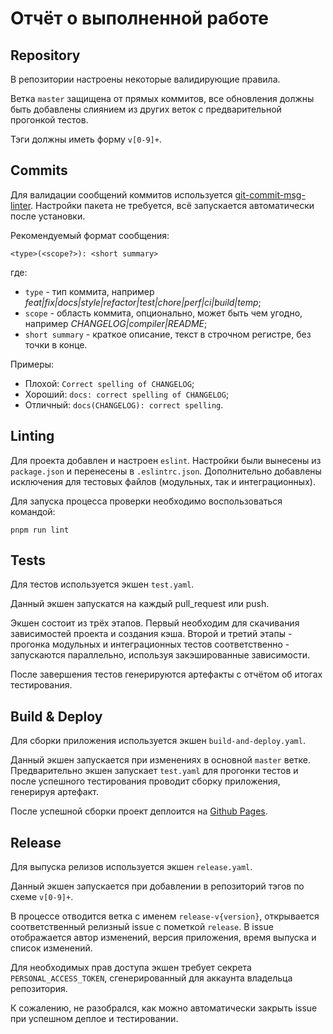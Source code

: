 # Отчёт о выполненной работе

## Repository

В репозитории настроены некоторые валидирующие правила.

Ветка `master` защищена от прямых коммитов, все обновления должны быть добавлены слиянием из других веток с предварительной прогонкой тестов.

Тэги должны иметь форму `v[0-9]+`.

## Commits

Для валидации сообщений коммитов используется [git-commit-msg-linter](https://www.npmjs.com/package/git-commit-msg-linter). Настройки пакета не требуется, всё запускается автоматически после установки.

Рекомендуемый формат сообщения:

```
<type>(<scope?>): <short summary>
```

где:

- `type` - тип коммита, например *feat|fix|docs|style|refactor|test|chore|perf|ci|build|temp*;
- `scope` - область коммита, опционально, может быть чем угодно, например *CHANGELOG|compiler|README*;
- `short summary` - краткое описание, текст в строчном регистре, без точки в конце.

Примеры:

- Плохой: `Correct spelling of CHANGELOG`;
- Хороший: `docs: correct spelling of CHANGELOG`;
- Отличный: `docs(CHANGELOG): correct spelling`.

## Linting

Для проекта добавлен и настроен `eslint`. Настройки были вынесены из `package.json` и перенесены в `.eslintrc.json`. Дополнительно добавлены исключения для тестовых файлов (модульных, так и интеграционных).

Для запуска процесса проверки необходимо воспользоваться командой:

```
pnpm run lint
```

## Tests

Для тестов используется экшен `test.yaml`.

Данный экшен запускатся на каждый pull_request или push.

Экшен состоит из трёх этапов. Первый необходим для скачивания зависимостей проекта и создания кэша. Второй и третий этапы - прогонка модульных и интеграционных тестов соответственно - запускаются параллельно, используя закэшированные зависимости.

После завершения тестов генерируются артефакты с отчётом об итогах тестирования.

## Build & Deploy

Для сборки приложения используется экшен `build-and-deploy.yaml`.

Данный экшен запускается при изменениях в основной `master` ветке. Предварительно экшен запускает `test.yaml` для прогонки тестов и после успешного тестирования проводит сборку приложения, генерируя артефакт.

После успешной сборки проект деплоится на [Github Pages](https://ericrovell.github.io/shri-hw-infrastructure/).

## Release

Для выпуска релизов используется экшен `release.yaml`.

Данный экшен запускается при добавлении в репозиторий тэгов по схеме `v[0-9]+`.

В процессе отводится ветка с именем `release-v{version}`, открывается соответственный релизный issue с пометкой `release`. В issue отображается автор изменений, версия приложения, время выпуска и список изменений.

Для необходимых прав доступа экшен требует секрета `PERSONAL_ACCESS_TOKEN`, сгенерированный для аккаунта владельца репозитория.

К сожалению, не разобрался, как можно автоматически закрыть issue при успешном деплое и тестировании.
